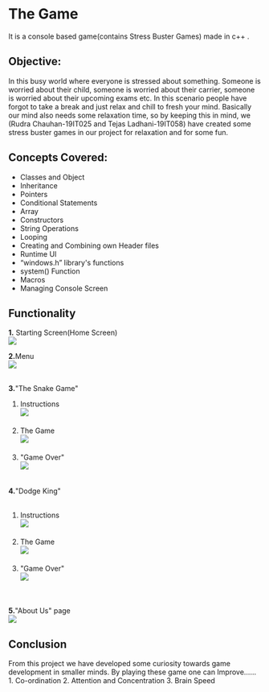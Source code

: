 <h1>The Game</h1>
It is a console based game(contains Stress Buster Games) made in c++ .

<h2>Objective:</h2>

In this busy world where everyone is stressed about something. Someone is worried about their child, someone is worried about their carrier, someone is worried about their upcoming exams etc. In this scenario people have forgot to take a break and just relax and chill to fresh your mind. Basically our mind also needs some relaxation time, so by keeping this in mind, we (Rudra Chauhan-19IT025 and Tejas Ladhani-19IT058) have created some stress buster games in our project for relaxation and for some fun.

<h2>Concepts Covered:</h2>
                <ul>
                    <li> Classes and Object</li>
                    <li> Inheritance</li>
                    <li> Pointers</li>
                    <li> Conditional Statements</li>
                    <li> Array</li>
                    <li> Constructors</li>
                    <li> String Operations</li>
                    <li> Looping</li>
                    <li> Creating and Combining own Header files</li>
                    <li> Runtime UI</li>
                    <li> “windows.h” library's functions</li>
                    <li> system() Function</li>
                    <li> Macros</li>
                    <li> Managing Console Screen</li>
              </ul>
<h2>Functionality</h2>
<b>1.</b> Starting Screen(Home Screen)</br>
<img src="https://github.com/Tejas-Ladhani/ObjectObstacle-Snake_Game_CPlusPlus/blob/master/Annotation%202020-10-12%20220511.png" />

<b>2.</b>Menu</br>
<img src="https://github.com/Tejas-Ladhani/ObjectObstacle-Snake_Game_CPlusPlus/blob/master/P2.png" />
</br>
</br>

<b>3.</b>"The Snake Game"
</br>
  <ol>
  <li>Instructions</br>
  <img src="https://github.com/Tejas-Ladhani/ObjectObstacle-Snake_Game_CPlusPlus/blob/master/P3.png" />
  </li>
</br>
  <li> The Game</br>
  <img src="https://github.com/Tejas-Ladhani/ObjectObstacle-Snake_Game_CPlusPlus/blob/master/P3(2).png" />
  </li>
  </br>
    <li>"Game Over"</br>
  <img src="https://github.com/Tejas-Ladhani/ObjectObstacle-Snake_Game_CPlusPlus/blob/master/P3(3).png" />
  </li>
</br>
</ol>


<b>4.</b>"Dodge King"</br>
</br>
<ol>
  <li>Instructions</br>
  <img src="https://github.com/Tejas-Ladhani/ObjectObstacle-Snake_Game_CPlusPlus/blob/master/P4.png" />
  </li>
</br>
  <li> The Game</br>
  <img src="https://github.com/Tejas-Ladhani/ObjectObstacle-Snake_Game_CPlusPlus/blob/master/P4(2).png" />
  </li>
  </br>
    <li>"Game Over"</br>
  <img src="https://github.com/Tejas-Ladhani/ObjectObstacle-Snake_Game_CPlusPlus/blob/master/P4(3).png" />
  </li>
</br>
</ol>

<br>
<b>5.</b>"About Us" page</br>
<img src="https://github.com/Tejas-Ladhani/ObjectObstacle-Snake_Game_CPlusPlus/blob/master/ABOUT_US.png" />
<br>

<h2>Conclusion</h2>
From this project we have developed some curiosity towards game development in smaller minds. By playing these game one can Improve……
1. Co-ordination
2. Attention and Concentration
3. Brain Speed
</br>
             
